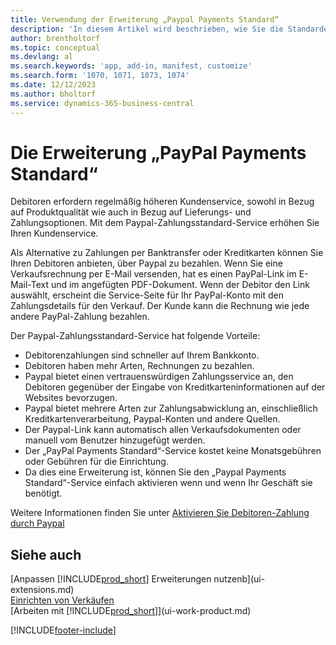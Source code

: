 ```yaml
---
title: Verwendung der Erweiterung „Paypal Payments Standard“
description: 'In diesem Artikel wird beschrieben, wie Sie die Standarderweiterung verwenden, damit Debitoren Zahlungen mit PayPal vornehmen können.'
author: brentholtorf
ms.topic: conceptual
ms.devlang: al
ms.search.keywords: 'app, add-in, manifest, customize'
ms.search.form: '1070, 1071, 1073, 1074'
ms.date: 12/12/2023
ms.author: bholtorf
ms.service: dynamics-365-business-central
---
```

# <a name="the-paypal-payments-standard-extension"></a>Die Erweiterung „PayPal Payments Standard“

Debitoren erfordern regelmäßig höheren Kundenservice, sowohl in Bezug auf Produktqualität wie auch in Bezug auf Lieferungs- und Zahlungsoptionen. Mit dem Paypal-Zahlungsstandard-Service erhöhen Sie Ihren Kundenservice.

Als Alternative zu Zahlungen per Banktransfer oder Kreditkarten können Sie Ihren Debitoren anbieten, über Paypal zu bezahlen. Wenn Sie eine Verkaufsrechnung per E-Mail versenden, hat es einen PayPal-Link im E-Mail-Text und im angefügten PDF-Dokument. Wenn der Debitor den Link auswählt, erscheint die Service-Seite für Ihr PayPal-Konto mit den Zahlungsdetails für den Verkauf. Der Kunde kann die Rechnung wie jede andere PayPal-Zahlung bezahlen.

Der Paypal-Zahlungsstandard-Service hat folgende Vorteile:

* Debitorenzahlungen sind schneller auf Ihrem Bankkonto.
* Debitoren haben mehr Arten, Rechnungen zu bezahlen.
* Paypal bietet einen vertrauenswürdigen Zahlungsservice an, den Debitoren gegenüber der Eingabe von Kreditkarteninformationen auf der Websites bevorzugen.
* Paypal bietet mehrere Arten zur Zahlungsabwicklung an, einschließlich Kreditkartenverarbeitung, Paypal-Konten und andere Quellen.
* Der Paypal-Link kann automatisch allen Verkaufsdokumenten oder manuell vom Benutzer hinzugefügt werden.
* Der „PayPal Payments Standard“-Service kostet keine Monatsgebühren oder Gebühren für die Einrichtung.
* Da dies eine Erweiterung ist, können Sie den „Paypal Payments Standard“-Service einfach aktivieren wenn und wenn Ihr Geschäft sie benötigt.  

Weitere Informationen finden Sie unter [Aktivieren Sie Debitoren-Zahlung durch Paypal](sales-how-enable-payment-service-extensions.md)

## <a name="see-also"></a>Siehe auch

[Anpassen [!INCLUDE[prod_short](includes/prod_short.md)] Erweiterungen nutzenb](ui-extensions.md)  
[Einrichten von Verkäufen](sales-setup-sales.md)  
[Arbeiten mit [!INCLUDE[prod_short](includes/prod_short.md)]](ui-work-product.md)  

[!INCLUDE[footer-include](includes/footer-banner.md)]
